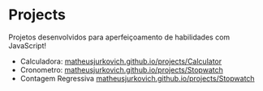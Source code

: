 # Projects

Projetos desenvolvidos para aperfeiçoamento de habilidades com JavaScript!
- Calculadora: [matheusjurkovich.github.io/projects/Calculator](https://matheusjurkovich.github.io/Projects/Calculator/)
- Cronometro: [matheusjurkovich.github.io/projects/Stopwatch](https://matheusjurkovich.github.io/Projects/Stopwatch/)
- Contagem Regressiva [matheusjurkovich.github.io/projects/Stopwatch](https://matheusjurkovich.github.io/Projects/CoutdownTimer/)
